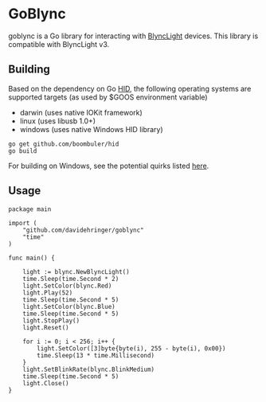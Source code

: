 # GoBlync

goblync is a Go library for interacting with [BlyncLight](http://www.embrava.com/) devices.  This library is compatible with BlyncLight
v3.

## Building

Based on the dependency on Go [HID](https://github.com/boombuler/hid), the following operating systems are supported targets (as used by $GOOS environment variable)

* darwin (uses native IOKit framework)
* linux (uses libusb 1.0+)
* windows (uses native Windows HID library)

```
go get github.com/boombuler/hid
go build
```

For building on Windows, see the potential quirks listed [here](https://github.com/boombuler/hid).

## Usage

```
package main

import (
	"github.com/davidehringer/goblync"
	"time"
)

func main() {

	light := blync.NewBlyncLight()
	time.Sleep(time.Second * 2)
	light.SetColor(blync.Red)
	light.Play(52)
	time.Sleep(time.Second * 5)
	light.SetColor(blync.Blue)
	time.Sleep(time.Second * 5)
	light.StopPlay()
	light.Reset()

	for i := 0; i < 256; i++ {
		light.SetColor([3]byte{byte(i), 255 - byte(i), 0x00})
		time.Sleep(13 * time.Millisecond)
	}
	light.SetBlinkRate(blync.BlinkMedium)
	time.Sleep(time.Second * 5)
	light.Close()
}

```